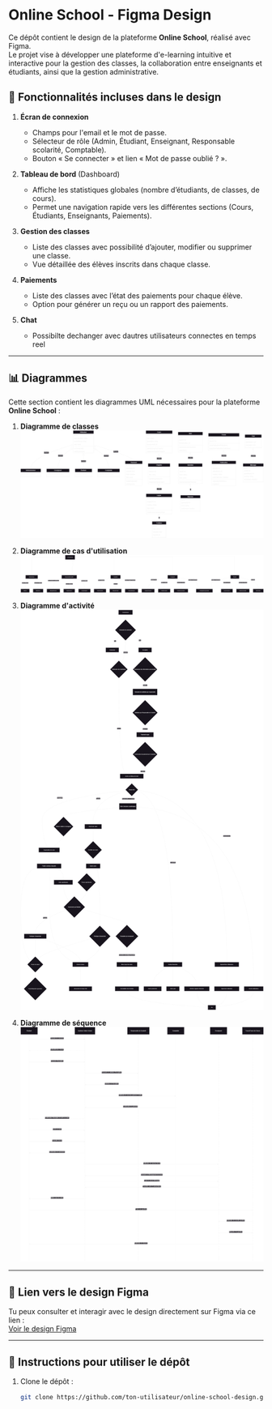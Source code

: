 # Online School - Figma Design

Ce dépôt contient le design de la plateforme **Online School**, réalisé avec Figma.  
Le projet vise à développer une plateforme d'e-learning intuitive et interactive pour la gestion des classes, la collaboration entre enseignants et étudiants, ainsi que la gestion administrative.



## 📄 Fonctionnalités incluses dans le design

1. **Écran de connexion**  
   - Champs pour l'email et le mot de passe.  
   - Sélecteur de rôle (Admin, Étudiant, Enseignant, Responsable scolarité, Comptable).  
   - Bouton « Se connecter » et lien « Mot de passe oublié ? ».

2. **Tableau de bord** (Dashboard)  
   - Affiche les statistiques globales (nombre d’étudiants, de classes, de cours).  
   - Permet une navigation rapide vers les différentes sections (Cours, Étudiants, Enseignants, Paiements).  

3. **Gestion des classes**  
   - Liste des classes avec possibilité d’ajouter, modifier ou supprimer une classe.  
   - Vue détaillée des élèves inscrits dans chaque classe.

4. **Paiements**  
   - Liste des classes avec l’état des paiements pour chaque élève.  
   - Option pour générer un reçu ou un rapport des paiements.
4. **Chat**  
   - Possibilte dechanger avec dautres utilisateurs connectes en temps reel


---

## 📊 Diagrammes

Cette section contient les diagrammes UML nécessaires pour la plateforme **Online School** :

1. **Diagramme de classes**  
   ![Diagramme de classes](Diagramme_de_classe.png)

2. **Diagramme de cas d'utilisation**  
   ![Diagramme de cas d'utilisation](Diagramme_cas_utilisation.png)

3. **Diagramme d'activité**  
   ![Diagramme d'activité](Diagramme_Activite.png)

4. **Diagramme de séquence**  
   ![Diagramme de séquence](Diagramme_sequence.png)

---

## 🔗 Lien vers le design Figma

Tu peux consulter et interagir avec le design directement sur Figma via ce lien :  
[Voir le design Figma](https://www.figma.com/design/dERtnin8RvoDrQR8RHxZtl/Untitled?node-id=0-1&t=kFmYYxcyVgZfn754-1)

---

## 🚀 Instructions pour utiliser le dépôt

1. Clone le dépôt :  
   ```bash
   git clone https://github.com/ton-utilisateur/online-school-design.git
